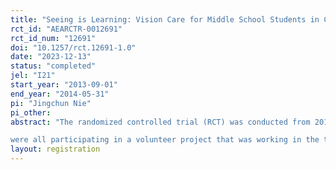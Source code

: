 ```yaml
---
title: "Seeing is Learning: Vision Care for Middle School Students in China's Rural Areas"
rct_id: "AEARCTR-0012691"
rct_id_num: "12691"
doi: "10.1257/rct.12691-1.0"
date: "2023-12-13"
status: "completed"
jel: "I21"
start_year: "2013-09-01"
end_year: "2014-05-31"
pi: "Jingchun Nie"
pi_other:
abstract: "The randomized controlled trial (RCT) was conducted from 2013 to 2014 in rural middle schools located in Shaanxi Province, China. Out of a total of 32 schools, one class each from grade seven and eight were randomly selected. All students within the sampled classes underwent an eye examination, and those identified as myopic were further refracted. The refractionists were from a nonproﬁtorganization called OneSight, a foundation that aims to provide access to quality vision care and eyewear in underserved communities worldwide. The refractionists
were all participating in a volunteer project that was working in the three sample counties. Among the 32 schools, 16 were randomly chosen as treatment schools where free eyeglasses were manufactured and provided to all myopic students. The baseline survey took place in September 2013, while the endline survey was conducted in May 2014. This study was led by a team consisting of scholars from Shaanxi Normal University and Stanford University under the team of REAP. The project was designed to investigate the impact of addressing students' vision problems on their academic performance, thereby yielding implications for policy regarding student vision issues."
layout: registration
---
```


